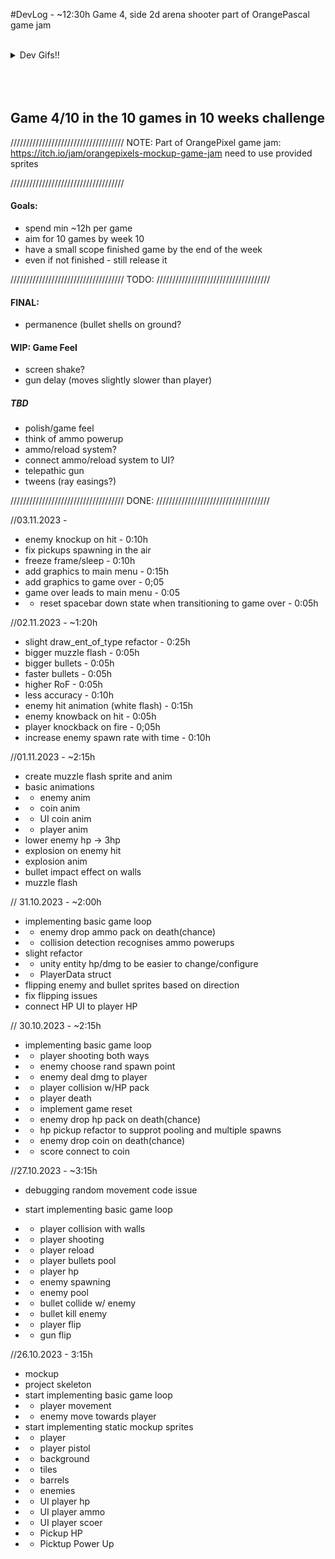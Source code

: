 #DevLog - ~12:30h
Game 4, side 2d arena shooter part of OrangePascal game jam

<br>

<details>
  <summary>Dev Gifs!!</summary>
  
  [![Orange Pixel Jam Final Swarmed](final_swarmed.gif)]

  [![Orange Pixel Jam Final Start](final_start.gif)]

  [![Orange Pixel Jam Final Fun Telephatic Bug](fun_bug.gif)]
  
  [![Orange Pixel Jam Final Early WIP](early_wip.gif)]
  
</details>
<br>
<br>
<br>

## Game 4/10 in the 10 games in 10 weeks challenge
////////////////////////////////////
              NOTE:
Part of OrangePixel game jam: https://itch.io/jam/orangepixels-mockup-game-jam
need to use provided sprites

////////////////////////////////////
#### Goals:
- spend min ~12h per game
- aim for 10 games by week 10 
- have a small scope finished game by the end of the week
- even if not finished - still release it

////////////////////////////////////
              TODO:
////////////////////////////////////

#### FINAL:
- permanence (bullet shells on ground?

#### WIP: Game Feel
- screen shake?
- gun delay (moves slightly slower than player)


##### TBD
- polish/game feel
- think of ammo powerup
- ammo/reload system?
- connect ammo/reload system to UI?
- telepathic gun
- tweens (ray easings?)

////////////////////////////////////
              DONE:
////////////////////////////////////

//03.11.2023 -
- enemy knockup on hit - 0:10h
- fix pickups spawning in the air
- freeze frame/sleep - 0:10h
- add graphics to main menu - 0:15h
- add graphics to game over - 0;05
- game over leads to main menu - 0:05 
- - reset spacebar down state when transitioning to game over - 0:05h

//02.11.2023 - ~1:20h
- slight draw_ent_of_type refactor - 0:25h
- bigger muzzle flash - 0:05h
- bigger bullets - 0:05h
- faster bullets - 0:05h
- higher RoF - 0:05h
- less accuracy - 0:10h
- enemy hit animation (white flash) - 0:15h
- enemy knowback on hit - 0:05h
- player knockback on fire - 0;05h
- increase enemy spawn rate with time - 0:10h

//01.11.2023 - ~2:15h
- create muzzle flash sprite and anim
- basic animations
- - enemy anim
- - coin anim
- - UI coin anim
- - player anim
- lower enemy hp -> 3hp 
- explosion on enemy hit
- explosion anim
- bullet impact effect on walls
- muzzle flash

// 31.10.2023 - ~2:00h 
- implementing basic game loop
- - enemy drop ammo pack on death(chance)
- - collision detection recognises ammo powerups
- slight refactor
- - unity entity hp/dmg to be easier to change/configure
- - PlayerData struct
- flipping enemy and bullet sprites based on direction
- fix flipping issues
- connect HP UI to player HP

// 30.10.2023 - ~2:15h
- implementing basic game loop
- - player shooting both ways
- - enemy choose rand spawn point
- - enemy deal dmg to player
- - player collision w/HP pack
- - player death
- - implement game reset
- - enemy drop hp pack on death(chance)
- - hp pickup refactor to supprot pooling and multiple spawns
- - enemy drop coin on death(chance)
- - score connect to coin

//27.10.2023 - ~3:15h
- debugging random movement code issue

- start implementing basic game loop
- - player collision with walls
- - player shooting
- - player reload
- - player bullets pool
- - player hp
- - enemy spawning
- - enemy pool
- - bullet collide w/ enemy
- - bullet kill enemy
- - player flip
- - gun flip

//26.10.2023 - 3:15h
- mockup
- project skeleton
- start implementing basic game loop
- - player movement
- - enemy move towards player
- start implementing static mockup sprites
- - player
- - player pistol
- - background
- - tiles
- - barrels
- - enemies
- - UI player hp
- - UI player ammo
- - UI player scoer
- - Pickup HP
- - Picktup Power Up
